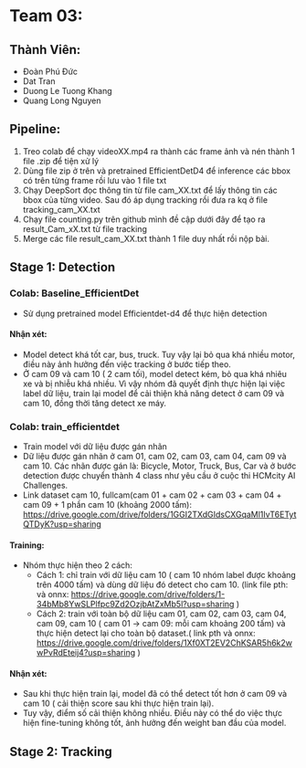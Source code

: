 # Team 03:
## Thành Viên:
* Đoàn Phú Đức
* Dat Tran
* Duong Le Tuong Khang
* Quang Long Nguyen

## Pipeline:
1. Treo colab để chạy videoXX.mp4 ra thành các frame ảnh và nén thành 1 file .zip để tiện xử lý
2. Dùng file zip ở trên và pretrained EfficientDetD4 để inference các bbox có trên từng frame rồi lưu vào 1 file txt
3. Chạy DeepSort đọc thông tin từ file cam_XX.txt để lấy thông tin các bbox của từng video. Sau đó áp dụng tracking rồi đưa ra kq ở file tracking_cam_XX.txt
4. Chạy file counting.py trên github mình đề cập dưới đây để tạo ra result_Cam_xX.txt từ file tracking
5. Merge các file result_cam_XX.txt thành 1 file duy nhất rồi nộp bài.

## Stage 1: Detection
### Colab: Baseline_EfficientDet
* Sử dụng pretrained model Efficientdet-d4 để thực hiện detection
#### Nhận xét:
* Model detect khá tốt car, bus, truck. Tuy vậy lại bỏ qua khá nhiều motor, điều này ảnh hưởng đến việc tracking ở bước tiếp theo.
* Ở cam 09 và cam 10 ( 2 cam tối), model detect kém, bỏ qua khá nhiêu xe và bị nhiễu khá nhiều. Vì vậy nhóm đã quyết định thực hiện lại việc label dữ liệu, train lại model để cải thiện khả năng detect ở cam 09 và cam 10, đồng thời tăng detect xe máy.


### Colab: train_efficientdet
* Train model với dữ liệu được gán nhãn  
* Dữ liệu được gán nhãn ở cam 01, cam 02, cam 03, cam 04, cam 09 và cam 10. Các nhãn được gán là: Bicycle, Motor, Truck, Bus, Car và ở bước detection được chuyển thành 4 class như yêu cầu ở cuộc thi HCMcity AI Challenges.
* Link dataset cam 10, fullcam(cam 01 + cam 02 + cam 03 + cam 04 + cam 09 + 1 phần cam 10 (khoảng 2000 tấm): https://drive.google.com/drive/folders/1GGI2TXdGIdsCXGqaMl1IvT6ETytQTDyK?usp=sharing

#### Training:
* Nhóm thực hiện theo 2 cách:
  * Cách 1: chỉ train với dữ liệu cam 10 ( cam 10 nhóm label được khoảng trên 4000 tấm) và dùng dữ liệu đó detect cho cam 10. (link file pth: và onnx: https://drive.google.com/drive/folders/1-34bMb8YwSLPlfpc9Zd2OzjbAtZxMb5l?usp=sharing )
  * Cách 2: train với toàn bộ dữ liệu cam 01, cam 02, cam 03, cam 04, cam 09, cam 10 ( cam 01 -> cam 09: mỗi cam khoảng 200 tấm) và thực hiện detect lại cho toàn bộ dataset.(
  link pth và onnx: https://drive.google.com/drive/folders/1Xf0XT2EV2ChKSAR5h6k2wwPvRdEteij4?usp=sharing )
#### Nhận xét:
* Sau khi thực hiện train lại, model đã có thể detect tốt hơn ở cam 09 và cam 10 ( cải thiện score sau khi thực hiện train lại).
* Tuy vậy, điểm số cải thiện không nhiều. Điều này có thể do việc thực hiện fine-tuning không tốt, ảnh hưởng đến weight ban đầu của model. 
## Stage 2: Tracking
